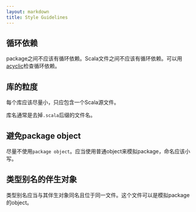 ```yaml
---
layout: markdown
title: Style Guidelines
---
```


## 循环依赖

package之间不应该有循环依赖。Scala文件之间不应该有循环依赖。可以用[acyclic](https://github.com/lihaoyi/acyclic)检查循环依赖。

## 库的粒度

每个库应该尽量小，只应包含一个Scala源文件。

库名通常是去掉`.scala`后缀的文件名。

## 避免package object

尽量不使用`package object`。应当使用普通object来模拟package，命名应该小写。

## 类型别名的伴生对象

类型别名应当与其伴生对象同名且位于同一文件。这个文件可以是模拟package的object。
